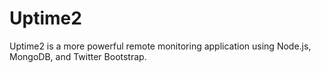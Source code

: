 # Uptime2
Uptime2 is a more powerful remote monitoring application using Node.js, MongoDB, and Twitter Bootstrap.
